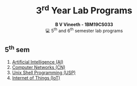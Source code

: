 <div align="center">
  <h1> 3<sup>rd</sup> Year Lab Programs </h1>
  <strong>B V Vineeth - 1BM19CS033</strong><br>
  💻 5<sup>th</sup> and 6<sup>th</sup> semester lab programs
</div>

## 5<sup>th</sup> sem

<div>
  <ol>
    <li><a href="https://github.com/vinsdragonis/3rd-year-labs/tree/main/AI">Artificial Intelligence (AI)</a></li>
    <li><a href="https://github.com/vinsdragonis/3rd-year-labs/tree/main/CN">Computer Networks (CN)</a></li>
    <li><a href="https://github.com/vinsdragonis/3rd-year-labs/tree/main/USP">Unix Shell Programming (USP)</a></li>
    <li><a href="https://github.com/vinsdragonis/3rd-year-labs/tree/main/IoT">Internet of Things (IoT)</a></li>
  </ol>
</div>
